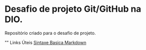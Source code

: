 # Desafio  de projeto  Git/GitHub na DIO.
Repositório  criado para o desafio  de projeto.

"" Links  Úteis
[Sintaxe Basica Markdown](https://www.markdownguide.org/basic-syntax/)
